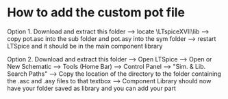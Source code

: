 # How to add the custom pot file #

Option 1. Download and extract this folder --> locate \LTspiceXVII\lib --> copy pot.asc into the sub folder and pot.asy into the sym folder --> restart LTSpice and it should be in the main component library

Option 2. Download and extract this folder --> Open LTSpice --> Open or New Schematic --> Tools (Home Bar) --> Control Panel --> "Sim. & Lib. Search Paths" --> Copy the location of the directory to the folder containing the .asc and .asy files to that textbox --> Component Library should now have your folder saved as library and you can add your part
